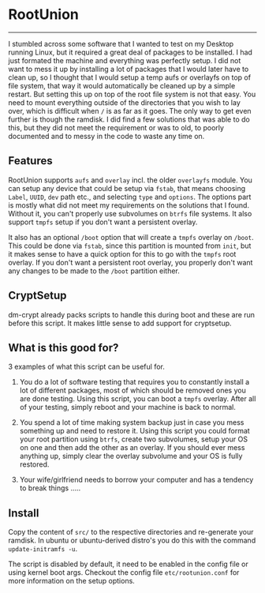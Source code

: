 # RootUnion
---------

I stumbled across some software that I wanted to test on my Desktop running Linux, but it required a great deal of packages to be installed. I had just formated the machine and everything was perfectly setup. I did not want to mess it up by installing a lot of packages that I would later have to clean up, so I thought that I would setup a temp aufs or overlayfs on top of file system, that way it would automatically be cleaned up by a simple restart. But setting this up on top of the root file system is not that easy. You need to mount everything outside of the directories that you wish to lay over, which is difficult when `/` is as far as it goes. The only way to get even further is though the ramdisk. I did find a few solutions that was able to do this, but they did not meet the requirement or was to old, to poorly documented and to messy in the code to waste any time on.

## Features

RootUnion supports `aufs` and `overlay` incl. the older `overlayfs` module. You can setup any device that could be setup via `fstab`, that means choosing `Label`, `UUID`, `dev` path etc., and selecting `type` and `options`. The options part is mostly what did not meet my requirements on the solutions that I found. Without it, you can't properly use subvolumes on `btrfs` file systems. It also support `tmpfs` setup if you don't want a persistent overlay.

It also has an optional `/boot` option that will create a `tmpfs` overlay on `/boot`. This could be done via `fstab`, since this partition is mounted from `init`, but it makes sense to have a quick option for this to go with the `tmpfs` root overlay. If you don't want a persistent root overlay, you properly don't want any changes to be made to the `/boot` partition either.

## CryptSetup

dm-crypt already packs scripts to handle this during boot and these are run before this script. It makes little sense to add support for cryptsetup.

## What is this good for?

3 examples of what this script can be useful for.

1. You do a lot of software testing that requires you to constantly install a lot of different packages, most of which should be removed ones you are done testing. Using this script, you can boot a `tmpfs` overlay. After all of your testing, simply reboot and your machine is back to normal.

2. You spend a lot of time making system backup just in case you mess something up and need to restore it. Using this script you could format your root partition using `btrfs`, create two subvolumes, setup your OS on one and then add the other as an overlay. If you should ever mess anything up, simply clear the overlay subvolume and your OS is fully restored.

3. Your wife/girlfriend needs to borrow your computer and has a tendency to break things .....

## Install

Copy the content of `src/` to the respective directories and re-generate your ramdisk. In ubuntu or ubuntu-derived distro's you do this with the command `update-initramfs -u`.

The script is disabled by default, it need to be enabled in the config file or using kernel boot args. Checkout the config file `etc/rootunion.conf` for more information on the setup options.
